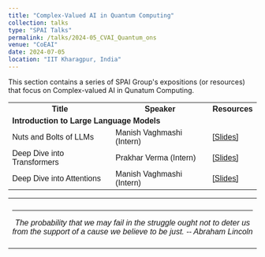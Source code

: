 ```yaml
---
title: "Complex-Valued AI in Quantum Computing" 
collection: talks
type: "SPAI Talks"
permalink: /talks/2024-05_CVAI_Quantum_ons
venue: "CoEAI"
date: 2024-07-05
location: "IIT Kharagpur, India"
---
```

<p style="text-align:left;">
   This section contains a series of SPAI Group's expositions (or resources) that focus on Complex-valued AI in Qunatum Computing. 
</p>
<html>
<head>
<style>
table {
  font-family: arial, sans-serif;
  border-collapse: collapse;
  width: 100%;
}
   
td[colspan]:not([colspan="1"]) {
    text-align: center;
}

td, th {
  border: 1px solid #dddddd;
  text-align: left;
  padding: 8px;
}

tr:nth-child(even) {
  background-color: #dddddd;
}
</style>
</head>
<body>

<table>
  <tr>
    <th>Title</th>
    <th>Speaker</th>
    <th>Resources</th>
  </tr>
   <tr>
    <td colspan="3"><b>Introduction to Large Language Models</b></td>
  </tr>
  <tr>
    <td>Nuts and Bolts of LLMs</td>
    <td>Manish Vaghmashi (Intern)</td>
    <td><a href="https://drive.google.com/file/d/1QmEcSY_Vh2rgTsWunZDrK3L21dvWxclZ/view?usp=sharing">&#91;Slides&#93;</a></td>
  </tr>  
    <tr>
    <td>Deep Dive into Transformers</td>
    <td>Prakhar Verma (Intern)</td>
    <td><a href="https://drive.google.com/file/d/1xeA3Sdr524o_WD-lakM58NFB6tSwlebg/view?usp=sharing">&#91;Slides&#93;</a></td>
  </tr>  
    <tr>
    <td>Deep Dive into Attentions</td>
    <td>Manish Vaghmashi (Intern)</td>
    <td><a href="https://drive.google.com/file/d/1nX6h6acu6AUC-adKKsXqchLgVy7JuUW2/view?usp=sharing">&#91;Slides&#93;</a></td>
  </tr>  
</table>

</body>
</html>

 <table style="width:100%;border:0px;border-spacing:0px;border-collapse:collapse;margin-right:auto;margin-left:auto;"><tbody>
            <tr>
            <td style="padding:8px;width:100%;vertical-align:middle;border:0px">
                 <p>
<hr>
<center>
<i>The probability that we may fail in the struggle ought not to deter us from the support of a cause we believe to be just. -- Abraham Lincoln </i>

</center>
              </p>
            </td>
          </tr>

